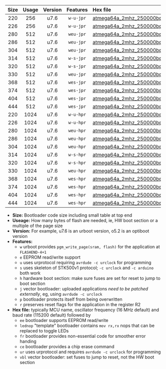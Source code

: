 |Size|Usage|Version|Features|Hex file|
|:-:|:-:|:-:|:-:|:--|
|220|256|u7.6|`w-u-jpr`|[atmega64a_2mhz_250000bps_ur_vbl.hex](https://raw.githubusercontent.com/stefanrueger/urboot/main/bootloaders/atmega64a/fcpu_2mhz/250000_bps/atmega64a_2mhz_250000bps_ur_vbl.hex)|
|226|256|u7.6|`w-u-jpr`|[atmega64a_2mhz_250000bps_lednop_ur_vbl.hex](https://raw.githubusercontent.com/stefanrueger/urboot/main/bootloaders/atmega64a/fcpu_2mhz/250000_bps/atmega64a_2mhz_250000bps_lednop_ur_vbl.hex)|
|280|512|u7.6|`weu-jpr`|[atmega64a_2mhz_250000bps_ee_ur_vbl.hex](https://raw.githubusercontent.com/stefanrueger/urboot/main/bootloaders/atmega64a/fcpu_2mhz/250000_bps/atmega64a_2mhz_250000bps_ee_ur_vbl.hex)|
|286|512|u7.6|`weu-jpr`|[atmega64a_2mhz_250000bps_ee_lednop_ur_vbl.hex](https://raw.githubusercontent.com/stefanrueger/urboot/main/bootloaders/atmega64a/fcpu_2mhz/250000_bps/atmega64a_2mhz_250000bps_ee_lednop_ur_vbl.hex)|
|304|512|u7.6|`weu-jpr`|[atmega64a_2mhz_250000bps_ee_lednop_fr_ur_vbl.hex](https://raw.githubusercontent.com/stefanrueger/urboot/main/bootloaders/atmega64a/fcpu_2mhz/250000_bps/atmega64a_2mhz_250000bps_ee_lednop_fr_ur_vbl.hex)|
|314|512|u7.6|`w-s-jpr`|[atmega64a_2mhz_250000bps_vbl.hex](https://raw.githubusercontent.com/stefanrueger/urboot/main/bootloaders/atmega64a/fcpu_2mhz/250000_bps/atmega64a_2mhz_250000bps_vbl.hex)|
|320|512|u7.6|`w-s-jpr`|[atmega64a_2mhz_250000bps_lednop_vbl.hex](https://raw.githubusercontent.com/stefanrueger/urboot/main/bootloaders/atmega64a/fcpu_2mhz/250000_bps/atmega64a_2mhz_250000bps_lednop_vbl.hex)|
|330|512|u7.6|`weu-jpr`|[atmega64a_2mhz_250000bps_ee_lednop_fr_ce_ur_vbl.hex](https://raw.githubusercontent.com/stefanrueger/urboot/main/bootloaders/atmega64a/fcpu_2mhz/250000_bps/atmega64a_2mhz_250000bps_ee_lednop_fr_ce_ur_vbl.hex)|
|368|512|u7.6|`wes-jpr`|[atmega64a_2mhz_250000bps_ee_vbl.hex](https://raw.githubusercontent.com/stefanrueger/urboot/main/bootloaders/atmega64a/fcpu_2mhz/250000_bps/atmega64a_2mhz_250000bps_ee_vbl.hex)|
|374|512|u7.6|`wes-jpr`|[atmega64a_2mhz_250000bps_ee_lednop_vbl.hex](https://raw.githubusercontent.com/stefanrueger/urboot/main/bootloaders/atmega64a/fcpu_2mhz/250000_bps/atmega64a_2mhz_250000bps_ee_lednop_vbl.hex)|
|404|512|u7.6|`wes-jpr`|[atmega64a_2mhz_250000bps_ee_lednop_fr_vbl.hex](https://raw.githubusercontent.com/stefanrueger/urboot/main/bootloaders/atmega64a/fcpu_2mhz/250000_bps/atmega64a_2mhz_250000bps_ee_lednop_fr_vbl.hex)|
|444|512|u7.6|`wes-jpr`|[atmega64a_2mhz_250000bps_ee_lednop_fr_ce_vbl.hex](https://raw.githubusercontent.com/stefanrueger/urboot/main/bootloaders/atmega64a/fcpu_2mhz/250000_bps/atmega64a_2mhz_250000bps_ee_lednop_fr_ce_vbl.hex)|
|220|1024|u7.6|`w-u-hpr`|[atmega64a_2mhz_250000bps_ur.hex](https://raw.githubusercontent.com/stefanrueger/urboot/main/bootloaders/atmega64a/fcpu_2mhz/250000_bps/atmega64a_2mhz_250000bps_ur.hex)|
|226|1024|u7.6|`w-u-hpr`|[atmega64a_2mhz_250000bps_lednop_ur.hex](https://raw.githubusercontent.com/stefanrueger/urboot/main/bootloaders/atmega64a/fcpu_2mhz/250000_bps/atmega64a_2mhz_250000bps_lednop_ur.hex)|
|280|1024|u7.6|`weu-hpr`|[atmega64a_2mhz_250000bps_ee_ur.hex](https://raw.githubusercontent.com/stefanrueger/urboot/main/bootloaders/atmega64a/fcpu_2mhz/250000_bps/atmega64a_2mhz_250000bps_ee_ur.hex)|
|286|1024|u7.6|`weu-hpr`|[atmega64a_2mhz_250000bps_ee_lednop_ur.hex](https://raw.githubusercontent.com/stefanrueger/urboot/main/bootloaders/atmega64a/fcpu_2mhz/250000_bps/atmega64a_2mhz_250000bps_ee_lednop_ur.hex)|
|304|1024|u7.6|`weu-hpr`|[atmega64a_2mhz_250000bps_ee_lednop_fr_ur.hex](https://raw.githubusercontent.com/stefanrueger/urboot/main/bootloaders/atmega64a/fcpu_2mhz/250000_bps/atmega64a_2mhz_250000bps_ee_lednop_fr_ur.hex)|
|314|1024|u7.6|`w-s-hpr`|[atmega64a_2mhz_250000bps.hex](https://raw.githubusercontent.com/stefanrueger/urboot/main/bootloaders/atmega64a/fcpu_2mhz/250000_bps/atmega64a_2mhz_250000bps.hex)|
|320|1024|u7.6|`w-s-hpr`|[atmega64a_2mhz_250000bps_lednop.hex](https://raw.githubusercontent.com/stefanrueger/urboot/main/bootloaders/atmega64a/fcpu_2mhz/250000_bps/atmega64a_2mhz_250000bps_lednop.hex)|
|330|1024|u7.6|`weu-hpr`|[atmega64a_2mhz_250000bps_ee_lednop_fr_ce_ur.hex](https://raw.githubusercontent.com/stefanrueger/urboot/main/bootloaders/atmega64a/fcpu_2mhz/250000_bps/atmega64a_2mhz_250000bps_ee_lednop_fr_ce_ur.hex)|
|368|1024|u7.6|`wes-hpr`|[atmega64a_2mhz_250000bps_ee.hex](https://raw.githubusercontent.com/stefanrueger/urboot/main/bootloaders/atmega64a/fcpu_2mhz/250000_bps/atmega64a_2mhz_250000bps_ee.hex)|
|374|1024|u7.6|`wes-hpr`|[atmega64a_2mhz_250000bps_ee_lednop.hex](https://raw.githubusercontent.com/stefanrueger/urboot/main/bootloaders/atmega64a/fcpu_2mhz/250000_bps/atmega64a_2mhz_250000bps_ee_lednop.hex)|
|404|1024|u7.6|`wes-hpr`|[atmega64a_2mhz_250000bps_ee_lednop_fr.hex](https://raw.githubusercontent.com/stefanrueger/urboot/main/bootloaders/atmega64a/fcpu_2mhz/250000_bps/atmega64a_2mhz_250000bps_ee_lednop_fr.hex)|
|444|1024|u7.6|`wes-hpr`|[atmega64a_2mhz_250000bps_ee_lednop_fr_ce.hex](https://raw.githubusercontent.com/stefanrueger/urboot/main/bootloaders/atmega64a/fcpu_2mhz/250000_bps/atmega64a_2mhz_250000bps_ee_lednop_fr_ce.hex)|

- **Size:** Bootloader code size including small table at top end
- **Useage:** How many bytes of flash are needed, ie, HW boot section or a multiple of the page size
- **Version:** For example, u7.6 is an urboot version, o5.2 is an optiboot version
- **Features:**
  + `w` urboot provides `pgm_write_page(sram, flash)` for the application at `FLASHEND-4+1`
  + `e` EEPROM read/write support
  + `u` uses urprotocol requiring `avrdude -c urclock` for programming
  + `s` uses skeleton of STK500v1 protocol; `-c urclock` and `-c arduino` both work
  + `h` hardware boot section: make sure fuses are set for reset to jump to boot section
  + `j` vector bootloader: uploaded applications *need to be patched externally*, eg, using `avrdude -c urclock`
  + `p` bootloader protects itself from being overwritten
  + `r` preserves reset flags for the application in the register R2
- **Hex file:** typically MCU name, oscillator frequency (16 MHz default) and baud rate (115200 default) followed by
  + `ee` bootloader supports EEPROM read/write
  + `lednop` "template" bootloader contains `mov rx,rx` nops that can be replaced to toggle LEDs
  + `fr` bootloader provides non-essential code for smoother error handing
  + `ce` bootloader provides a chip erase command
  + `ur` uses urprotocol and requires `avrdude -c urclock` for programming
  + `vbl` vector bootloader: set fuses to jump to reset, not the HW boot section
